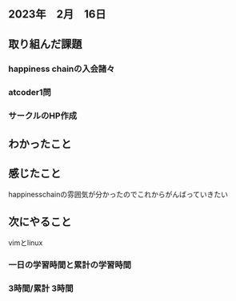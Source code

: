 ## 2023年　2月　16日

## 取り組んだ課題
### happiness chainの入会諸々
### atcoder1問
### サークルのHP作成
## わかったこと

## 感じたこと
happinesschainの雰囲気が分かったのでこれからがんばっていきたい
## 次にやること
vimとlinux
### 一日の学習時間と累計の学習時間
### 3時間/累計 3時間
